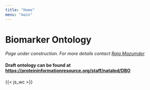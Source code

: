 ```yaml
---
title: "Home"
menu: "main"
---
```


# Biomarker Ontology
_Page under construction. For more details contact [Raja Mazumder](mailto:mazumder@gwu.edu)_

#### Draft ontology can be found at https://proteininformationresource.org/staff/nataled/DBO

{{< js_wc >}} 


